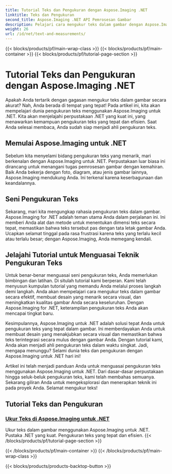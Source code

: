 ```yaml
---
title: Tutorial Teks dan Pengukuran dengan Aspose.Imaging .NET
linktitle: Teks dan Pengukuran
second_title: Aspose.Imaging .NET API Pemrosesan Gambar
description: Pelajari cara mengukur teks dalam gambar dengan Aspose.Imaging for .NET, alat yang canggih dan tepat. Jelajahi tutorial untuk menguasai teknik pengukuran teks.
weight: 26
url: /id/net/text-and-measurements/
---
```


{{< blocks/products/pf/main-wrap-class >}}
{{< blocks/products/pf/main-container >}}
{{< blocks/products/pf/tutorial-page-section >}}

# Tutorial Teks dan Pengukuran dengan Aspose.Imaging .NET


Apakah Anda tertarik dengan gagasan mengukur teks dalam gambar secara akurat? Nah, Anda berada di tempat yang tepat! Pada artikel ini, kita akan mempelajari dunia pengukuran teks menggunakan Aspose.Imaging untuk .NET. Kita akan menjelajahi perpustakaan .NET yang kuat ini, yang menawarkan kemampuan pengukuran teks yang tepat dan efisien. Saat Anda selesai membaca, Anda sudah siap menjadi ahli pengukuran teks.

## Memulai Aspose.Imaging untuk .NET

Sebelum kita menyelami bidang pengukuran teks yang menarik, mari berkenalan dengan Aspose.Imaging untuk .NET. Perpustakaan luar biasa ini dirancang untuk menangani tugas pemrosesan gambar dengan kemahiran. Baik Anda bekerja dengan foto, diagram, atau jenis gambar lainnya, Aspose.Imaging mendukung Anda. Ini terkenal karena keserbagunaan dan keandalannya.

## Seni Pengukuran Teks

Sekarang, mari kita mengungkap rahasia pengukuran teks dalam gambar. Aspose.Imaging for .NET adalah teman utama Anda dalam perjalanan ini. Ini memberi Anda alat dan metode untuk menentukan dimensi teks secara tepat, memastikan bahwa teks tersebut pas dengan tata letak gambar Anda. Ucapkan selamat tinggal pada rasa frustrasi karena teks yang terlalu kecil atau terlalu besar; dengan Aspose.Imaging, Anda memegang kendali.

## Jelajahi Tutorial untuk Menguasai Teknik Pengukuran Teks

Untuk benar-benar menguasai seni pengukuran teks, Anda memerlukan bimbingan dan latihan. Di situlah tutorial kami berperan. Kami telah menyusun kumpulan tutorial yang memandu Anda melalui proses langkah demi langkah. Anda akan mempelajari cara mengukur teks dalam gambar secara efektif, membuat desain yang menarik secara visual, dan meningkatkan kualitas gambar Anda secara keseluruhan. Dengan Aspose.Imaging for .NET, keterampilan pengukuran teks Anda akan mencapai tingkat baru.

Kesimpulannya, Aspose.Imaging untuk .NET adalah solusi tepat Anda untuk pengukuran teks yang tepat dalam gambar. Ini memberdayakan Anda untuk membuat desain yang menakjubkan secara visual dan memastikan bahwa teks terintegrasi secara mulus dengan gambar Anda. Dengan tutorial kami, Anda akan menjadi ahli pengukuran teks dalam waktu singkat. Jadi, mengapa menunggu? Selami dunia teks dan pengukuran dengan Aspose.Imaging untuk .NET hari ini!

Artikel ini telah menjadi panduan Anda untuk menguasai pengukuran teks menggunakan Aspose.Imaging untuk .NET. Dari dasar-dasar perpustakaan hingga seluk-beluk pengukuran teks, kami telah membahas semuanya. Sekarang giliran Anda untuk mengeksplorasi dan menerapkan teknik ini pada proyek Anda. Selamat mengukur teks!
## Tutorial Teks dan Pengukuran
### [Ukur Teks di Aspose.Imaging untuk .NET](./measure-text/)
Ukur teks dalam gambar menggunakan Aspose.Imaging untuk .NET. Pustaka .NET yang kuat. Pengukuran teks yang tepat dan efisien.
{{< /blocks/products/pf/tutorial-page-section >}}

{{< /blocks/products/pf/main-container >}}
{{< /blocks/products/pf/main-wrap-class >}}

{{< blocks/products/products-backtop-button >}}
